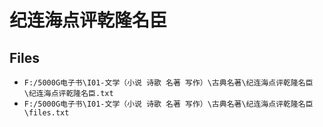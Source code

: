 # 纪连海点评乾隆名臣

## Files

- `F:/5000G电子书\I01-文学（小说 诗歌 名著 写作）\古典名著\纪连海点评乾隆名臣\纪连海点评乾隆名臣.txt`
- `F:/5000G电子书\I01-文学（小说 诗歌 名著 写作）\古典名著\纪连海点评乾隆名臣\files.txt`
